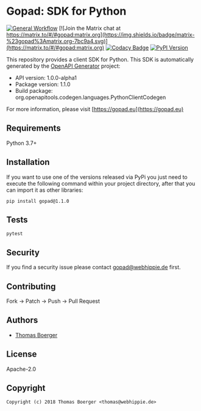 # Gopad: SDK for Python

[![General Workflow](https://github.com/gopad/gopad-python/actions/workflows/general.yml/badge.svg)](https://github.com/gopad/gopad-python/actions/workflows/general.yml) [![Join the Matrix chat at https://matrix.to/#/#gopad:matrix.org](https://img.shields.io/badge/matrix-%23gopad%3Amatrix.org-7bc9a4.svg)](https://matrix.to/#/#gopad:matrix.org) [![Codacy Badge](https://app.codacy.com/project/badge/Grade/0581d0652d4d4dddb3fc353f74cd9bed)](https://app.codacy.com/gh/gopad/gopad-python/dashboard?utm_source=gh&utm_medium=referral&utm_content=&utm_campaign=Badge_grade) [![PyPI Version](https://badge.fury.io/py/gopad.svg)](https://badge.fury.io/py/gopad)

This repository provides a client SDK for Python. This SDK is automatically
generated by the [OpenAPI Generator][generator] project:

-   API version: 1.0.0-alpha1
-   Package version: 1.1.0
-   Build package: org.openapitools.codegen.languages.PythonClientCodegen

For more information, please visit [https://gopad.eu](https://gopad.eu)

## Requirements

Python 3.7+

## Installation

If you want to use one of the versions released via PyPi you just need to
execute the following command within your project directory, after that you can
import it as other libraries:

```console
pip install gopad@1.1.0
```

## Tests

```console
pytest
```

## Security

If you find a security issue please contact
[gopad@webhippie.de](mailto:gopad@webhippie.de) first.

## Contributing

Fork -> Patch -> Push -> Pull Request

## Authors

-   [Thomas Boerger](https://github.com/tboerger)

## License

Apache-2.0

## Copyright

```console
Copyright (c) 2018 Thomas Boerger <thomas@webhippie.de>
```

[generator]: https://openapi-generator.tech
[setuptools]: http://pypi.python.org/pypi/setuptools
